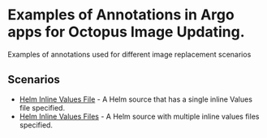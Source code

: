 # Examples of Annotations in Argo apps for Octopus Image Updating.

Examples of annotations used for different image replacement scenarios

## Scenarios

 - [Helm Inline Values File]("./helm-inline-values-file/app.yaml) - A Helm source that has a single inline Values file specified.
- [Helm Inline Values Files](./helm-inline-values-files/app.yaml) - A Helm source with multiple inline values files specified.

